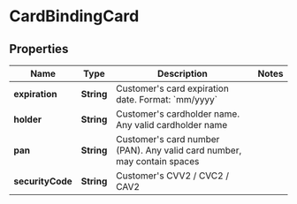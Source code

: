 
# CardBindingCard

## Properties
Name | Type | Description | Notes
------------ | ------------- | ------------- | -------------
**expiration** | **String** | Customer&#39;s card expiration date. Format: &#x60;mm/yyyy&#x60; | 
**holder** | **String** | Customer&#39;s cardholder name. Any valid cardholder name | 
**pan** | **String** | Customer&#39;s card number (PAN). Any valid card number, may contain spaces | 
**securityCode** | **String** | Customer&#39;s CVV2 / CVC2 / CAV2 | 



